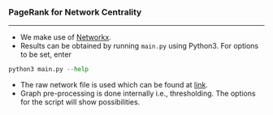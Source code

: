 ### PageRank for Network Centrality
-----------------------------------

+ We make use of [Networkx](https://networkx.github.io).
+ Results can be obtained by running `main.py` using Python3. For options to be set, enter
```python
python3 main.py --help
```
+ The raw network file is used which can be found at [link](http://dbs.ifi.uni-heidelberg.de/index.php?id=data).
+ Graph pre-processing is done internally i.e., thresholding. The options for the script will show possibilities.

